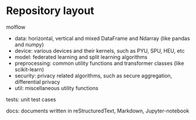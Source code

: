 # Repository layout

molflow
- data: horizontal, vertical and mixed DataFrame and Ndarray (like pandas and numpy)
- device: various devices and their kernels, such as PYU, SPU, HEU, etc
- model: federated learning and split learning algorithms
- preprocessing: common utility functions and transformer classes (like scikit-learn)
- security: privacy related algorithms, such as secure aggregation, differential privacy
- util: miscellaneous utility functions

tests: unit test cases

docs: documents written in reStructuredText, Markdown, Jupyter-notebook
